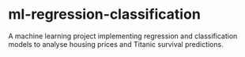 # ml-regression-classification
A machine learning project implementing regression and classification models to analyse housing prices and Titanic survival predictions.
